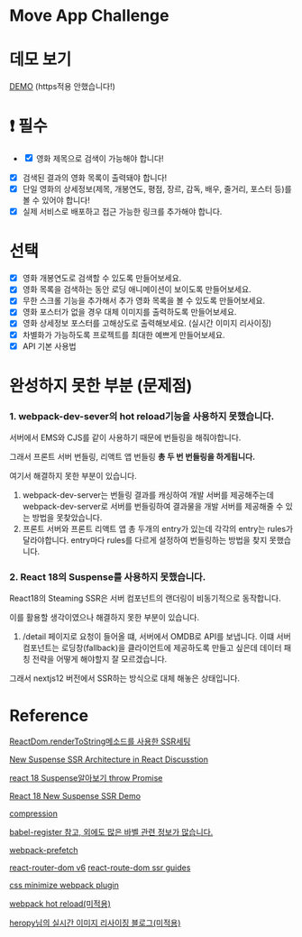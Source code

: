 # Move App Challenge

# 데모 보기

[DEMO](http://ec2-3-84-213-170.compute-1.amazonaws.com) (https적용 안했습니다!)

# ❗ 필수

- <input type="checkbox" checked /> 영화 제목으로 검색이 가능해야 합니다!
- [x] 검색된 결과의 영화 목록이 출력돼야 합니다!
- [x] 단일 영화의 상세정보(제목, 개봉연도, 평점, 장르, 감독, 배우, 줄거리, 포스터 등)를 볼 수 있어야 합니다!
- [x] 실제 서비스로 배포하고 접근 가능한 링크를 추가해야 합니다.

# 선택

- [x] 영화 개봉연도로 검색할 수 있도록 만들어보세요.
- [x] 영화 목록을 검색하는 동안 로딩 애니메이션이 보이도록 만들어보세요.
- [x] 무한 스크롤 기능을 추가해서 추가 영화 목록을 볼 수 있도록 만들어보세요.
- [x] 영화 포스터가 없을 경우 대체 이미지를 출력하도록 만들어보세요.
- [x] 영화 상세정보 포스터를 고해상도로 출력해보세요. (실시간 이미지 리사이징)
- [x] 차별화가 가능하도록 프로젝트를 최대한 예쁘게 만들어보세요.
- [x] API 기본 사용법

# 완성하지 못한 부분 (문제점)

### 1. webpack-dev-sever의 hot reload기능을 사용하지 못했습니다.

서버에서 EMS와 CJS를 같이 사용하기 때문에 번들링을 해줘야합니다.

그래서 프론트 서버 번들링, 리액트 앱 번들링 **총 두 번 번들링을 하게됩니다.**

여기서 해결하지 못한 부분이 있습니다.

1. webpack-dev-server는 번들링 결과를 캐싱하여 개발 서버를 제공해주는데
   webpack-dev-server로 서버를 번들링하여 결과물을 개발 서버를 제공해줄 수 있는 방법을 못찾았습니다.
2. 프론트 서버와 프론트 리액트 앱 총 두개의 entry가 있는데 각각의 entry는 rules가 달라야합니다. entry마다 rules를 다르게 설정하여 번들링하는 방법을 찾지 못했습니다.

### 2. React 18의 Suspense를 사용하지 못했습니다.

React18의 Steaming SSR은 서버 컴포넌트의 랜더링이 비동기적으로 동작합니다.

이를 활용할 생각이였으나 해결하지 못한 부분이 있습니다.

1. /detail 페이지로 요청이 들어올 떄, 서버에서 OMDB로 API를 보냅니다. 이떄 서버 컴포넌트는 로딩창(fallback)을 클라이언트에 제공하도록 만들고 싶은데 데이터 패칭 전략을 어떻게 해야할지 잘 모르겠습니다.

그래서 nextjs12 버전에서 SSR하는 방식으로 대체 해놓은 상태입니다.

# Reference

[ReactDom.renderToString메소드를 사용한 SSR세팅](https://github.com/Octanium91/react-app-ssr)

[New Suspense SSR Architecture in React Discusstion](https://github.com/reactwg/react-18/discussions/37)

[react 18 Suspense알아보기 throw Promise](https://velog.io/@xiniha/React-Suspense-%EC%95%8C%EC%95%84%EB%B3%B4%EA%B8%B0)

[React 18 New Suspense SSR Demo](https://codesandbox.io/s/kind-sammet-j56ro?file=/src/index.js:267-278)

[compression](https://velog.io/@onejaejae/Node-jsExpress-%EB%AF%B8%EB%93%A4%EC%9B%A8%EC%96%B4-%EC%82%AC%EC%9A%A9-body-paresr-compression)

[babel-register 참고, 외에도 많은 바벨 관련 정보가 많습니다.](https://jbee.io/etc/Everything-about-babel/)

[webpack-prefetch](https://velog.io/@minsu2344/Vue-router-%EC%84%A4%EC%A0%95%EC%9C%BC%EB%A1%9C-%ED%8E%98%EC%9D%B4%EC%A7%80-%EB%AF%B8%EB%A6%AC-cache%EC%97%90-%EB%8B%B4%EC%95%84%EB%91%90%EA%B8%B0webpackChunkName-webpackPrefetch)

[react-router-dom v6](https://velog.io/@soryeongk/ReactRouterDomV6)
[react-route-dom ssr guides](https://reactrouter.com/en/main/guides/ssr)

[css minimize webpack plugin](https://webpack.js.org/plugins/css-minimizer-webpack-plugin/)

[webpack hot reload(미적용)](https://webpack.kr/guides/hot-module-replacement/)

[heropy님의 실시간 이미지 리사이징 블로그(미적용)](https://heropy.blog/2019/07/21/resizing-images-cloudfrount-lambda/)
